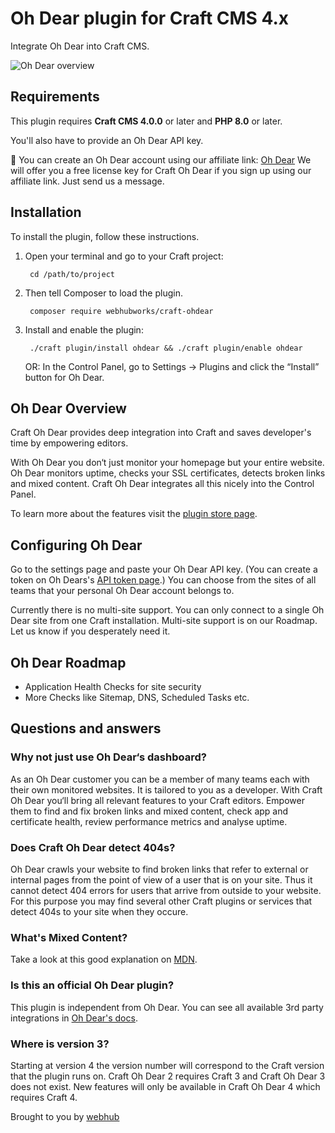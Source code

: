 # Oh Dear plugin for Craft CMS 4.x

Integrate Oh Dear into Craft CMS.

![Oh Dear overview](https://raw.githubusercontent.com/webhubworks/craft-ohdear/develop/resources/img/screenshots/overview.jpg)

## Requirements

This plugin requires **Craft CMS 4.0.0** or later and **PHP 8.0** or later.

You'll also have to provide an Oh Dear API key.

🙏 You can create an Oh Dear account using our affiliate link: [Oh Dear](https://ohdear.app/?via=webhub) We will offer you a free license key for Craft Oh Dear if you sign up using our affiliate link. Just send us a message.

## Installation

To install the plugin, follow these instructions.

1. Open your terminal and go to your Craft project:

        cd /path/to/project

2. Then tell Composer to load the plugin.

        composer require webhubworks/craft-ohdear

3. Install and enable the plugin:

        ./craft plugin/install ohdear && ./craft plugin/enable ohdear

   OR: In the Control Panel, go to Settings → Plugins and click the “Install” button for Oh Dear.

## Oh Dear Overview

Craft Oh Dear provides deep integration into Craft and saves developer's time by empowering editors.

With Oh Dear you don‘t just monitor your homepage but your entire website. Oh Dear monitors uptime, checks your SSL certificates, detects broken links and mixed content. Craft Oh Dear integrates all this nicely into the Control Panel.

To learn more about the features visit the [plugin store page](https://plugins.craftcms.com/ohdear).

## Configuring Oh Dear

Go to the settings page and paste your Oh Dear API key. (You can create a token on Oh Dears's [API token page](https://ohdear.app/user/api-tokens).) You can choose from the sites of all teams that your personal Oh Dear account belongs to.

Currently there is no multi-site support. You can only connect to a single Oh Dear site from one Craft installation. Multi-site support is on our Roadmap. Let us know if you desperately need it.

## Oh Dear Roadmap
- Application Health Checks for site security
- More Checks like Sitemap, DNS, Scheduled Tasks etc.

## Questions and answers

### Why not just use Oh Dear‘s dashboard?

As an Oh Dear customer you can be a member of many teams each with their own monitored websites. It is tailored to you as a developer. With Craft Oh Dear you‘ll bring all relevant features to your Craft editors. Empower them to find and fix broken links and mixed content, check app and certificate health, review performance metrics and analyse uptime.

### Does Craft Oh Dear detect 404s?

Oh Dear crawls your website to find broken links that refer to external or internal pages from the point of view of a user that is on your site. Thus it cannot detect 404 errors for users that arrive from outside to your website. For this purpose you may find several other Craft plugins or services that detect 404s to your site when they occure.

### What's Mixed Content?

Take a look at this good explanation on [MDN](https://developer.mozilla.org/en-US/docs/Web/Security/Mixed_content).

### Is this an official Oh Dear plugin?

This plugin is independent from Oh Dear. You can see all available 3rd party integrations in [Oh Dear's docs](https://ohdear.app/docs/integrations/3rd-party-integrations/introduction).

### Where is version 3?

Starting at version 4 the version number will correspond to the Craft version that the plugin runs on. Craft Oh Dear 2 requires Craft 3 and Craft Oh Dear 3 does not exist. New features will only be available in Craft Oh Dear 4 which requires Craft 4.  

Brought to you by [webhub](https://webhub.de)
